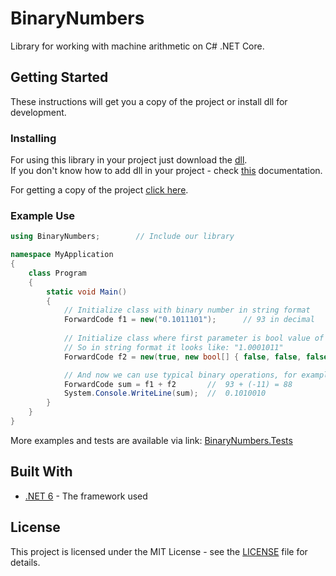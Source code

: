 # BinaryNumbers
Library for working with machine arithmetic on C# .NET Core.

## Getting Started
These instructions will get you a copy of the project or install dll for development.

### Installing
For using this library in your project just download the [dll](https://github.com/neutroo/BinaryNumbers/releases/download/1.0.0/BinaryNumbers.zip).\
If you don't know how to add dll in your project - check [this](https://docs.microsoft.com/en-us/visualstudio/ide/how-to-add-or-remove-references-by-using-the-reference-manager?view=vs-2022) documentation.

For getting a copy of the project [click here](https://github.com/neutroo/BinaryNumbers/archive/refs/tags/1.0.0.zip).

### Example Use
```c#
using BinaryNumbers;        // Include our library

namespace MyApplication
{
    class Program 
    {
        static void Main() 
        {
            // Initialize class with binary number in string format
            ForwardCode f1 = new("0.1011101");      // 93 in decimal      
            
            // Initialize class where first parameter is bool value of sign, second - array of boolean values
            // So in string format it looks like: "1.0001011"
            ForwardCode f2 = new(true, new bool[] { false, false, false, true, false, true, true });   // -11 in decimal

            // And now we can use typical binary operations, for example:
            ForwardCode sum = f1 + f2       //  93 + (-11) = 88
            System.Console.WriteLine(sum);  //  0.1010010
        }
    }
}
```
More examples and tests are available via link: [BinaryNumbers.Tests](https://github.com/neutroo/BinaryNumbers/blob/master/BinaryNumbers.Tests/UnitTests.cs)

## Built With
* [.NET 6](https://dotnet.microsoft.com/en-us/download/dotnet/6.0) - The framework used

## License 
This project is licensed under the MIT License - see the [LICENSE](https://github.com/neutroo/BinaryNumbers/blob/master/LICENSE) file for details.
